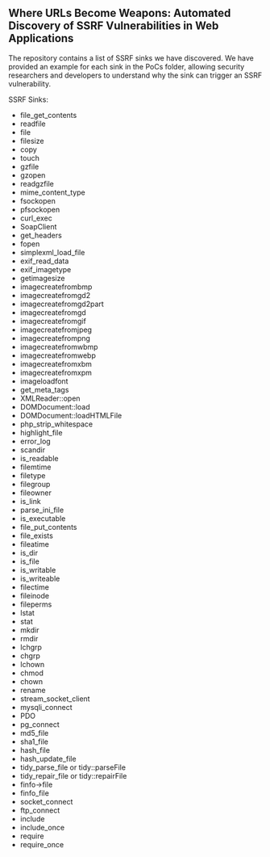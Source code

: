 ## Where URLs Become Weapons: Automated Discovery of SSRF Vulnerabilities in Web Applications

The repository contains a list of SSRF sinks we have discovered. We have provided an example for each sink in the PoCs folder, allowing security researchers and developers to understand why the sink can trigger an SSRF vulnerability.

SSRF Sinks:

- file_get_contents
- readfile
- file
- filesize
- copy
- touch
- gzfile
- gzopen
- readgzfile
- mime_content_type
- fsockopen
- pfsockopen
- curl_exec
- SoapClient
- get_headers
- fopen
- simplexml_load_file
- exif_read_data
- exif_imagetype
- getimagesize
- imagecreatefrombmp
- imagecreatefromgd2
- imagecreatefromgd2part
- imagecreatefromgd
- imagecreatefromgif
- imagecreatefromjpeg
- imagecreatefrompng
- imagecreatefromwbmp
- imagecreatefromwebp
- imagecreatefromxbm
- imagecreatefromxpm
- imageloadfont
- get_meta_tags
- XMLReader::open
- DOMDocument::load
- DOMDocument::loadHTMLFile
- php_strip_whitespace
- highlight_file
- error_log
- scandir
- is_readable
- filemtime
- filetype
- filegroup
- fileowner
- is_link
- parse_ini_file
- is_executable
- file_put_contents
- file_exists
- fileatime
- is_dir
- is_file
- is_writable
- is_writeable
- filectime
- fileinode
- fileperms
- lstat
- stat
- mkdir
- rmdir
- lchgrp
- chgrp
- lchown
- chmod
- chown
- rename
- stream_socket_client
- mysqli_connect
- PDO
- pg_connect
- md5_file
- sha1_file
- hash_file
- hash_update_file
- tidy_parse_file or tidy::parseFile
- tidy_repair_file or tidy::repairFile
- finfo->file
- finfo_file
- socket_connect
- ftp_connect
- include
- include_once
- require
- require_once
